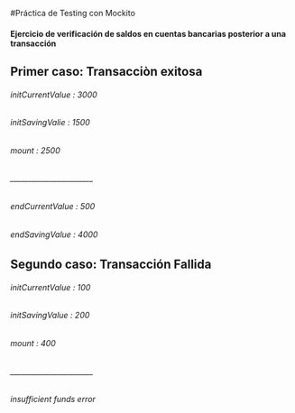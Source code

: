 #Práctica de Testing con Mockito


#### Ejercicio de verificación de saldos en cuentas bancarias posterior a una transacción



## Primer caso: Transacciòn exitosa


###### initCurrentValue : 3000
###### initSavingValie  : 1500
###### mount            : 2500
###### _______________________

###### endCurrentValue  :  500
###### endSavingValue   : 4000




## Segundo caso: Transacción Fallida

###### initCurrentValue  : 100
###### initSavingValue   : 200
###### mount             : 400
###### _______________________

###### insufficient funds error

